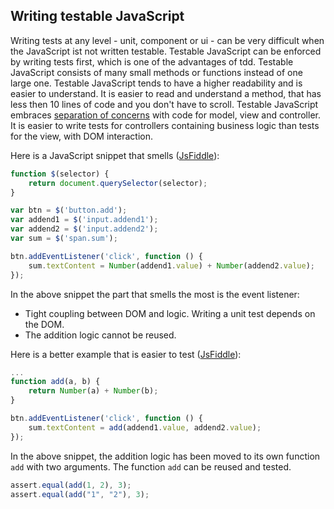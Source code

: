 ## Writing testable JavaScript
Writing tests at any level - unit, component or ui - can be very difficult when the JavaScript ist not written testable. Testable JavaScript can be enforced by writing tests first, which is one of the advantages of tdd. Testable JavaScript consists of many small methods or functions instead of one large one. Testable JavaScript tends to have a higher readability and is easier to understand. It is easier to read and understand a method, that has less then 10 lines of code and you don't have to scroll.
Testable JavaScript embraces [separation of concerns](http://en.wikipedia.org/wiki/Separation_of_concerns) with code for model, view and controller. It is easier to write tests for controllers containing business logic than tests for the view, with DOM interaction.

Here is a JavaScript snippet that smells ([JsFiddle](http://jsfiddle.net/tangibleJ/x8gsc34j/#base)):

```javascript
function $(selector) {
    return document.querySelector(selector);
}

var btn = $('button.add');
var addend1 = $('input.addend1');
var addend2 = $('input.addend2');
var sum = $('span.sum');

btn.addEventListener('click', function () {
    sum.textContent = Number(addend1.value) + Number(addend2.value);
});

```
In the above snippet the part that smells the most is the event listener:
- Tight coupling between DOM and logic. Writing a unit test depends on the DOM.
- The addition logic cannot be reused.

Here is a better example that is easier to test ([JsFiddle](http://jsfiddle.net/tangibleJ/x8gsc34j/5/)):

```javascript
...
function add(a, b) {
	return Number(a) + Number(b);
}

btn.addEventListener('click', function () {
    sum.textContent = add(addend1.value, addend2.value);
});
```
In the above snippet, the addition logic has been moved to its own function `add` with two arguments. The function `add` can be reused and tested.

```javascript
assert.equal(add(1, 2), 3);
assert.equal(add("1", "2"), 3);
```
